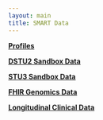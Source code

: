 ```yaml
---
layout: main
title: SMART Data
---
```



**[Profiles](http://docs.smarthealthit.org/data/profiles/)**

**[DSTU2 Sandbox Data](http://docs.smarthealthit.org/data/dstu2-sandbox-data)**

**[STU3 Sandbox Data](http://docs.smarthealthit.org/data/stu3-sandbox-data)**

**[FHIR Genomics Data](http://docs.smarthealthit.org/data/genomics)**

**[Longitudinal Clinical Data](http://docs.smarthealthit.org/data/clinical-data)**







